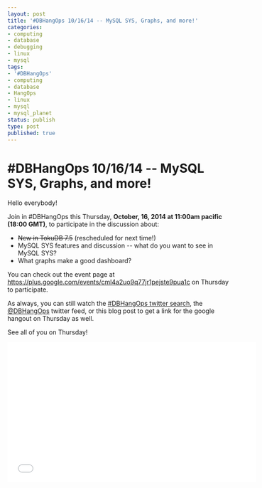 ```yaml
---
layout: post
title: '#DBHangOps 10/16/14 -- MySQL SYS, Graphs, and more!'
categories:
- computing
- database
- debugging
- linux
- mysql
tags:
- '#DBHangOps'
- computing
- database
- HangOps
- linux
- mysql
- mysql_planet
status: publish
type: post
published: true
---
```

\#DBHangOps 10/16/14 -- MySQL SYS, Graphs, and more!
=========================================================

Hello everybody!

Join in \#DBHangOps this Thursday, **October, 16, 2014 at 11:00am pacific (18:00 GMT)**, to participate in the discussion about:

* ~~New in TokuDB 7.5~~ (rescheduled for next time!)
* MySQL SYS features and discussion -- what do you want to see in MySQL SYS?
* What graphs make a good dashboard?

You can check out the event page at https://plus.google.com/events/cml4a2uo9q77jr1pejste9pua1c on Thursday to participate.

As always, you can still watch the [\#DBHangOps twitter search](https://twitter.com/search/realtime?q=%23DBHangOps), the [@DBHangOps](https://twitter.com/dbhangops) twitter feed, or this blog post to get a link for the google hangout on Thursday as well.

See all of you on Thursday!


<iframe width="560" height="315" src="//www.youtube.com/embed/u_0VdVKxlbY" frameborder="0" allowfullscreen></iframe>
